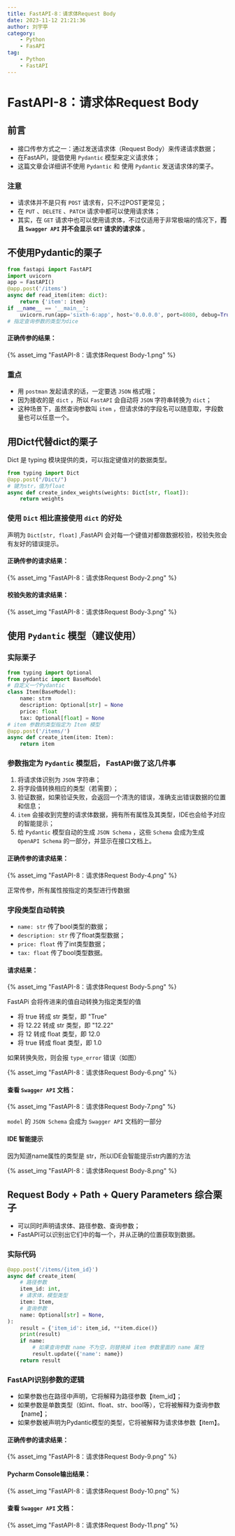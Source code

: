 ```yaml
---
title: FastAPI-8：请求体Request Body
date: 2023-11-12 21:21:36
author: 刘宇亭
category:
    - Python
    - FasAPI
tag:
    - Python
    - FastAPI
---
```

# FastAPI-8：请求体Request Body

## 前言

- 接口传参方式之一：通过发送请求体（Request Body）来传递请求数据；
- 在FastAPI，提倡使用 `Pydantic` 模型来定义请求体；
- 这篇文章会详细讲不使用 `Pydantic` 和 使用 `Pydantic` 发送请求体的栗子。

### 注意

- 请求体并不是只有 `POST` 请求有，只不过POST更常见；
- 在 `PUT` 、`DELETE` 、`PATCH` 请求中都可以使用请求体；
- 其实，在 `GET` 请求中也可以使用请求体，不过仅适用于非常极端的情况下，**而且 `Swagger API` 并不会显示 `GET` 请求的请求体** 。

## 不使用Pydantic的栗子

```python
from fastapi import FastAPI
import uvicorn
app = FastAPI()
@app.post('/items')
async def read_item(item: dict):
    return {'item': item}
if __name__ == '__main__':
    uvicorn.run(app='sixth-6:app', host='0.0.0.0', port=8080, debug=True)
# 指定查询参数的类型为dice
```

#### 正确传参的结果：

{% asset_img "FastAPI-8：请求体Request Body-1.png" %}

### 重点

- 用 `postman` 发起请求的话，一定要选 `JSON` 格式哦；
- 因为接收的是 `dict` ，所以 `FastAPI` 会自动将 `JSON` 字符串转换为 `dict`；
- 这种场景下，虽然查询参数叫 `item` ，但请求体的字段名可以随意取，字段数量也可以任意一个。

## 用Dict代替dict的栗子

Dict 是 typing 模块提供的类，可以指定键值对的数据类型。

```python
from typing import Dict
@app.post("/Dict/")
# 键为str，值为float
async def create_index_weights(weights: Dict[str, float]):
    return weights
```

### 使用 `Dict` 相比直接使用 `dict` 的好处

声明为 `Dict[str, float]` ,FastAPI 会对每一个键值对都做数据校验，校验失败会有友好的错误提示。

#### 正确传参的请求结果：

{% asset_img "FastAPI-8：请求体Request Body-2.png" %}

#### 校验失败的请求结果：

{% asset_img "FastAPI-8：请求体Request Body-3.png" %}

## 使用 `Pydantic` 模型（建议使用）

### 实际栗子

```python
from typing import Optional
from pydantic import BaseModel
# 自定义一个Pydantic
class Item(BaseModel):
    name: strm
    description: Optional[str] = None
    price: float
    tax: Optional[float] = None
# item 参数的类型指定为 Item 模型
@app.post('/items/')
async def create_item(item: Item):
    return item
```

### 参数指定为 `Pydantic` 模型后， FastAPI做了这几件事

1. 将请求体识别为 `JSON` 字符串；
2. 将字段值转换相应的类型（若需要）；
3. 验证数据，如果验证失败，会返回一个清洗的错误，准确支出错误数据的位置和信息；
4. `item` 会接收到完整的请求体数据，拥有所有属性及其类型，IDE也会给予对应的智能提示；
5. 给 `Pydantic` 模型自动的生成 `JSON Schema` ，这些 `Schema` 会成为生成 `OpenAPI Schema` 的一部分，并显示在接口文档上。

#### 正确传参的请求结果：

{% asset_img "FastAPI-8：请求体Request Body-4.png" %}

正常传参，所有属性按指定的类型进行传数据

### 字段类型自动转换

- `name: str` 传了bool类型的数据；
- `description: str` 传了float类型数据；
- `price: float` 传了int类型数据；
- `tax: float` 传了bool类型数据。

#### 请求结果：

{% asset_img "FastAPI-8：请求体Request Body-5.png" %}

FastAPi 会将传进来的值自动转换为指定类型的值

- 将 true 转成 str 类型，即 "True"
- 将 12.22 转成 str 类型，即 "12.22"
- 将 12 转成 float 类型，即 12.0
- 将 true 转成 float 类型，即 1.0

如果转换失败，则会报 `type_error` 错误（如图）

{% asset_img "FastAPI-8：请求体Request Body-6.png" %}

#### 查看 `Swagger API` 文档：

{% asset_img "FastAPI-8：请求体Request Body-7.png" %}

`model` 的 `JSON Schema` 会成为 `Swagger API` 文档的一部分

#### IDE 智能提示

因为知道name属性的类型是 str，所以IDE会智能提示str内置的方法

{% asset_img "FastAPI-8：请求体Request Body-8.png" %}

## Request Body + Path + Query Parameters 综合栗子

- 可以同时声明请求体、路径参数、查询参数；
- FastAPI可以识别出它们中的每一个，并从正确的位置获取到数据。

### 实际代码

```python
@app.post('/items/{item_id}')
async def create_item(
    # 路径参数
    item_id: int,
    # 请求体，模型类型
    item: Item,
    # 查询参数
    name: Optional[str] = None,
):
    result = {'item_id': item_id, **item.dice()}
    print(result)
    if name:
        # 如果查询参数 name 不为空，则替换掉 item 参数里面的 name 属性
        result.update({'name': name})
    return result
```

### FastAPI识别参数的逻辑

- 如果参数也在路径中声明，它将解释为路径参数【item_id】；
- 如果参数是单数类型（如int、float、str、bool等），它将被解释为查询参数【name】；
- 如果参数被声明为Pydantic模型的类型，它将被解释为请求体参数【item】。

#### 正确传参的请求结果：

{% asset_img "FastAPI-8：请求体Request Body-9.png" %}

#### Pycharm Console输出结果：

{% asset_img "FastAPI-8：请求体Request Body-10.png" %}

#### 查看 `Swagger API` 文档：

{% asset_img "FastAPI-8：请求体Request Body-11.png" %}

